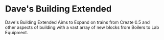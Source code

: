 # Dave's Building Extended

Dave's Building Extended Aims to Expand on trains from Create 0.5 and other aspects of building with a vast array of new blocks from Boilers to Lab Equipment.
